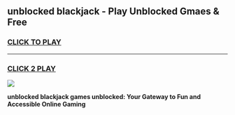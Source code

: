 
## unblocked blackjack - Play Unblocked Gmaes & Free
<h3>
<a href="https://news.freeplayer.one?title=unblocked_blackjack&ref=16F">CLICK TO PLAY</a></h3>
<hr>

<h3>
<a href="https://news.freeplayer.one?title=unblocked_blackjack&ref=16F">CLICK 2 PLAY</a>
  
</h3>

<a href="https://news.freeplayer.one?title=unblocked_blackjack&ref=16F/"><img src="https://clearcache.store/games.png"></a>


**unblocked blackjack games unblocked: Your Gateway to Fun and Accessible Online Gaming**
